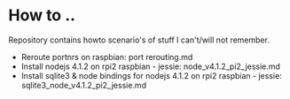 # How to ..

Repository contains howto scenario's of stuff I can't/will not remember.


- Reroute portnrs on raspbian: port rerouting.md
- Install nodejs 4.1.2 on rpi2 raspbian - jessie: node_v4.1.2_pi2_jessie.md
- Install sqlite3 & node bindings for nodejs 4.1.2 on rpi2 raspbian - jessie: sqlite3_node_v4.1.2_pi2_jessie.md
